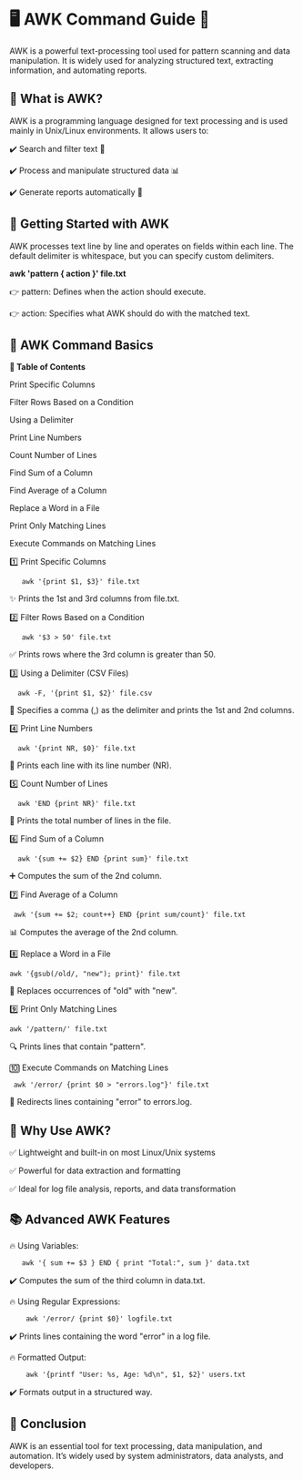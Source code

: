 
# **🖥️ AWK Command Guide 📜** #

AWK is a powerful text-processing tool used for pattern scanning and data manipulation. It is widely used for analyzing structured text, extracting information, and automating reports.

## **📌 What is AWK?** ##

AWK is a programming language designed for text processing and is used mainly in Unix/Linux environments. It allows users to:

✔️ Search and filter text 📑

✔️ Process and manipulate structured data 📊

✔️ Generate reports automatically 📜

## 🚀 Getting Started with AWK
AWK processes text line by line and operates on fields within each line. The default delimiter is whitespace, but you can specify custom delimiters.


 **awk 'pattern { action }' file.txt** 

👉 pattern: Defines when the action should execute.

👉 action: Specifies what AWK should do with the matched text.

## 🌟 AWK Command Basics ##



**📌 Table of Contents**

  Print Specific Columns

  Filter Rows Based on a Condition

  Using a Delimiter

  Print Line Numbers

  Count Number of Lines

  Find Sum of a Column

  Find Average of a Column

  Replace a Word in a File

  Print Only Matching Lines

  Execute Commands on Matching Lines


1️⃣  Print Specific Columns


       awk '{print $1, $3}' file.txt


✨ Prints the 1st and 3rd columns from file.txt.


2️⃣  Filter Rows Based on a Condition


       awk '$3 > 50' file.txt


✅ Prints rows where the 3rd column is greater than 50.


3️⃣  Using a Delimiter (CSV Files)


      awk -F, '{print $1, $2}' file.csv


📌 Specifies a comma (,) as the delimiter and prints the 1st and 2nd columns.


4️⃣  Print Line Numbers


      awk '{print NR, $0}' file.txt


📄 Prints each line with its line number (NR).


5️⃣  Count Number of Lines


      awk 'END {print NR}' file.txt


🔢 Prints the total number of lines in the file.


6️⃣  Find Sum of a Column


      awk '{sum += $2} END {print sum}' file.txt


➕ Computes the sum of the 2nd column.


7️⃣  Find Average of a Column


     awk '{sum += $2; count++} END {print sum/count}' file.txt


📊 Computes the average of the 2nd column.


8️⃣  Replace a Word in a File


    awk '{gsub(/old/, "new"); print}' file.txt


🔄 Replaces occurrences of "old" with "new".


9️⃣  Print Only Matching Lines


    awk '/pattern/' file.txt


🔍 Prints lines that contain "pattern".


🔟  Execute Commands on Matching Lines


     awk '/error/ {print $0 > "errors.log"}' file.txt


🚨 Redirects lines containing "error" to errors.log.





## 🎯 Why Use AWK? ##

✅ Lightweight and built-in on most Linux/Unix systems

✅ Powerful for data extraction and formatting

✅ Ideal for log file analysis, reports, and data transformation


## 📚 Advanced AWK Features ##
🔥 Using Variables:

       awk '{ sum += $3 } END { print "Total:", sum }' data.txt
       
✔️ Computes the sum of the third column in data.txt.


🔥 Using Regular Expressions:


        awk '/error/ {print $0}' logfile.txt
        
✔️ Prints lines containing the word "error" in a log file.


🔥 Formatted Output:

        awk '{printf "User: %s, Age: %d\n", $1, $2}' users.txt
        
✔️ Formats output in a structured way.


## 🌟 Conclusion ##

AWK is an essential tool for text processing, data manipulation, and automation. It’s widely used by system administrators, data analysts, and developers.





